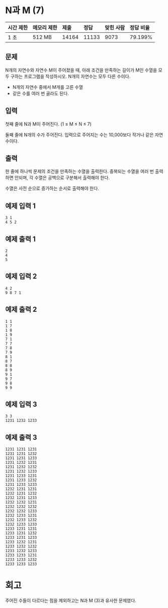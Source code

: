 # N과 M (7)

| 시간 제한 | 메모리 제한 | 제출  | 정답  | 맞힌 사람 | 정답 비율 |
| :-------- | :---------- | :---- | :---- | :-------- | :-------- |
| 1 초      | 512 MB      | 14164 | 11133 | 9073      | 79.199%   |

## 문제

N개의 자연수와 자연수 M이 주어졌을 때, 아래 조건을 만족하는 길이가 M인 수열을 모두 구하는 프로그램을 작성하시오. N개의 자연수는 모두 다른 수이다.

- N개의 자연수 중에서 M개를 고른 수열
- 같은 수를 여러 번 골라도 된다.

## 입력

첫째 줄에 N과 M이 주어진다. (1 ≤ M ≤ N ≤ 7)

둘째 줄에 N개의 수가 주어진다. 입력으로 주어지는 수는 10,000보다 작거나 같은 자연수이다.

## 출력

한 줄에 하나씩 문제의 조건을 만족하는 수열을 출력한다. 중복되는 수열을 여러 번 출력하면 안되며, 각 수열은 공백으로 구분해서 출력해야 한다.

수열은 사전 순으로 증가하는 순서로 출력해야 한다.

## 예제 입력 1

```
3 1
4 5 2
```

## 예제 출력 1

```
2
4
5
```

## 예제 입력 2

```
4 2
9 8 7 1
```

## 예제 출력 2

```
1 1
1 7
1 8
1 9
7 1
7 7
7 8
7 9
8 1
8 7
8 8
8 9
9 1
9 7
9 8
9 9
```

## 예제 입력 3

```
3 3
1231 1232 1233
```

## 예제 출력 3

```
1231 1231 1231
1231 1231 1232
1231 1231 1233
1231 1232 1231
1231 1232 1232
1231 1232 1233
1231 1233 1231
1231 1233 1232
1231 1233 1233
1232 1231 1231
1232 1231 1232
1232 1231 1233
1232 1232 1231
1232 1232 1232
1232 1232 1233
1232 1233 1231
1232 1233 1232
1232 1233 1233
1233 1231 1231
1233 1231 1232
1233 1231 1233
1233 1232 1231
1233 1232 1232
1233 1232 1233
1233 1233 1231
1233 1233 1232
1233 1233 1233
```

# 회고

주어진 수들이 다르다는 점을 제외하고는 N과 M (3)과 유사한 문제였다.
